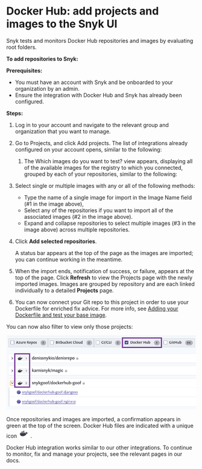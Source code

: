 # Docker Hub: add projects and images to the Snyk UI

Snyk tests and monitors Docker Hub repositories and images by evaluating root folders.

**To add repositories to Snyk:**

**Prerequisites:**

* You must have an account with Snyk and be onboarded to your organization by an admin.
* Ensure the integration with Docker Hub and Snyk has already been configured.

**Steps:**

1. Log in to your account and navigate to the relevant group and organization that you want to manage.
2. Go to Projects, and click Add projects. The list of integrations already configured on your account opens, similar to the following:
   1. The Which images do you want to test? view appears, displaying all of the available images for the registry to which you connected, grouped by each of your repositories, similar to the following:
3. Select single or multiple images with any or all of the following methods:
   * Type the name of a single image for import in the Image Name field (#1 in the image above),
   * Select any of the repositories if you want to import all of the associated images (#2 in the image above).
   * Expand and collapse repositories to select multiple images (#3 in the image above) across multiple repositories.
4.  Click **Add selected repositories**.

    A status bar appears at the top of the page as the images are imported; you can continue working in the meantime.
5. When the import ends, notification of success, or failure, appears at the top of the page. Click **Refresh** to view the Projects page with the newly imported images. Images are grouped by repository and are each linked individually to a detailed **Projects** page.
6. You can now connect your Git repo to this project in order to use your Dockerfile for enriched fix advice. For more info, see [Adding your Dockerfile and test your base image](https://support.snyk.io/hc/articles/360003916218#UUID-9ab347a6-8af0-ef6c-5ebd-cec21fbfab29).

You can now also filter to view only those projects:

![](<../../../../.gitbook/assets/uuid-ce306bb8-1d6d-c895-bdb5-3a7cd551977b-en-1- (1) (1) (2) (2) (2) (2) (2) (2) (2) (2) (2) (2) (2) (2) (3) (1) (1) (1) (1) (1) (1) (1) (1) (1) (1) (1) (1) (1) (1) (1) (1) (1) (6).png>)

Once repositories and images are imported, a confirmation appears in green at the top of the screen. Docker Hub files are indicated with a unique icon ![](../../../../.gitbook/assets/docker-hub-logo.png) .

Docker Hub integration works similar to our other integrations. To continue to monitor, fix and manage your projects, see the relevant pages in our docs.
